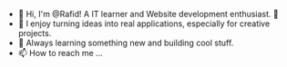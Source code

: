 <ul>
  <li>👋 Hi, I'm @Rafid! A IT learner and Website development enthusiast. 🚀</li>
  <li>🎯 I enjoy turning ideas into real applications, especially for creative projects.</li>
  <li>🌱 Always learning something new and building cool stuff.</li>
  <li>📫 How to reach me ...</li>
</ul>
